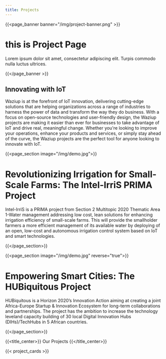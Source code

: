 ```yaml
---
title: Projects
---
```

{{<page_banner banner="/img/project-banner.png" >}}

# this is Project Page

Lorem ipsum dolor sit amet, consectetur adipiscing elit. Turpis commodo nulla luctus ultrices.

{{</page_banner >}}



## Innovating with IoT
Waziup is at the forefront of IoT innovation, delivering cutting-edge solutions that are helping organizations across a range of industries to harness the power of data and transform the way they do business. With a focus on open-source technologies and user-friendly design, the Waziup projects are making it easier than ever for businesses to take advantage of IoT and drive real, meaningful change. Whether you're looking to improve your operations, enhance your products and services, or simply stay ahead of the curve, the Waziup projects are the perfect tool for anyone looking to innovate with IoT.



{{<page_section image="/img/demo.jpg">}}

# Revolutionizing Irrigation for Small-Scale Farms: The Intel-IrriS PRIMA Project
Intel-IrriS is a PRIMA project from Section 2 Multitopic 2020 Thematic Area 1-Water management addressing low cost, lean solutions for enhancing irrigation efficiency of small-scale farms. This will provide the smallholder farmers a more efficient management of its available water by deploying of an open, low-cost and autonomous irrigation control system based on IoT and smart technologies. 

{{</page_section>}}

{{<page_section image="/img/demo.jpg" reverse="true">}}
# Empowering Smart Cities: The HUBiquitous Project
HUBiquitous is a Horizon 2020’s Innovation Action aiming at creating a joint Africa-Europe Startup & Innovation Ecosystem for long-term collaborations and partnerships. The project has the ambition to increase the technology leveland capacity building of 30 local Digital Innovation Hubs (DIHs)/TechHubs in 5 African countries.

{{</page_section>}}

{{<title_center>}} Our Projects {{</title_center>}}


{{< project_cards >}}